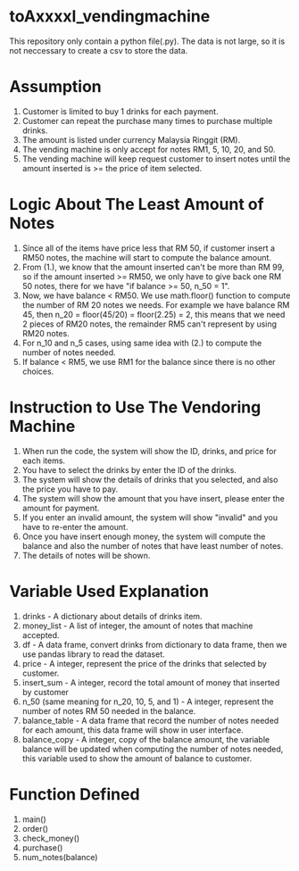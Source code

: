# toAxxxxl_vendingmachine

This repository only contain a python file(.py).
The data is not large, so it is not neccessary to create a csv to store the data.

# Assumption
1. Customer is limited to buy 1 drinks for each payment.
2. Customer can repeat the purchase many times to purchase multiple drinks.
3. The amount is listed under currency Malaysia Ringgit (RM).
4. The vending machine is only accept for notes RM1, 5, 10, 20, and 50.
5. The vending machine will keep request customer to insert notes until the amount inserted is >= the price of item selected.

# Logic About The Least Amount of Notes
1. Since all of the items have price less that RM 50, if customer insert a RM50 notes, the machine will start to compute the balance amount.
2. From (1.), we know that the amount inserted can't be more than RM 99, so if the amount inserted >= RM50, we only have to give back one RM 50 notes, there for we have "if balance >= 50, n_50 = 1". 
3. Now, we have balance < RM50. We use math.floor() function to compute the number of RM 20 notes we needs. For example we have balance RM 45, then n_20 = floor(45/20) = floor(2.25) = 2, this means that we need 2 pieces of RM20 notes, the remainder RM5 can't represent by using RM20 notes.
4. For n_10 and n_5 cases, using same idea with (2.) to compute the number of notes needed.
5. If balance < RM5, we use RM1 for the balance since there is no other choices.

# Instruction to Use The Vendoring Machine
1. When run the code, the system will show the ID, drinks, and price for each items.
2. You have to select the drinks by enter the ID of the drinks.
3. The system will show the details of drinks that you selected, and also the price you have to pay.
4. The system will show the amount that you have insert, please enter the amount for payment.
5. If you enter an invalid amount, the system will show "invalid" and you have to re-enter the amount.
6. Once you have insert enough money, the system will compute the balance and also the number of notes that have least number of notes.
7. The details of notes will be shown.

# Variable Used Explanation
1. drinks - A dictionary about details of drinks item.
2. money_list - A list of integer, the amount of notes that machine accepted.
3. df - A data frame, convert drinks from dictionary to data frame, then we use pandas library to read the dataset.
4. price - A integer, represent the price of the drinks that selected by customer.
5. insert_sum - A integer, record the total amount of money that inserted by customer
6. n_50 (same meaning for n_20, 10, 5, and 1) - A integer, represent the number of notes RM 50 needed in the balance.
7. balance_table - A data frame that record the number of notes needed for each amount, this data frame will show in user interface.
8. balance_copy - A integer, copy of the balance amount, the variable balance will be updated when computing the number of notes needed, this variable used to show    the amount of balance to customer.


# Function Defined
1. main()
2. order()
3. check_money()
4. purchase()
5. num_notes(balance)

   
